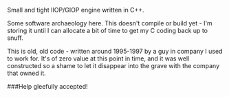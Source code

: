 Small and tight IIOP/GIOP engine written in C++.

Some software archaeology here. This doesn't compile or build yet - I'm storing it until I can allocate a bit of time to get my C coding back up to snuff.

This is old, old code - written around 1995-1997 by a guy in company I used to work for. It's of zero value at this point in time, and it was well constructed so a shame to let it disappear into the grave with the company that owned it.


###Help gleefully accepted!
